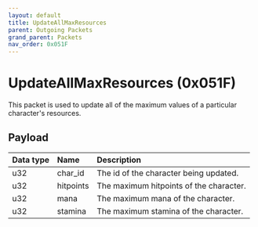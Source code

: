 ```yaml
---
layout: default
title: UpdateAllMaxResources
parent: Outgoing Packets
grand_parent: Packets
nav_order: 0x051F
---
```


# UpdateAllMaxResources (0x051F)

This packet is used to update all of the maximum values of a particular character's resources.

## Payload

| Data type            | Name            | Description                                                                                |
|:---------------------|:----------------|:-------------------------------------------------------------------------------------------|
| u32                  | char_id         | The id of the character being updated.                                                     | 
| u32                  | hitpoints       | The maximum hitpoints of the character.                                                    |
| u32                  | mana            | The maximum mana of the character.                                                         |
| u32                  | stamina         | The maximum stamina of the character.                                                      |